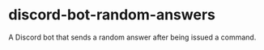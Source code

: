 # discord-bot-random-answers
A Discord bot that sends a random answer after being issued a command.
